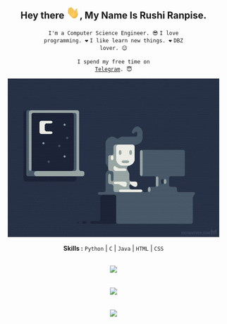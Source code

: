 <div align="center">
<h2>Hey there <img src="https://github.com/rushiranpise/rushiranpise/blob/master/gifs/Hi.gif" width="30px">, My Name Is Rushi Ranpise.</h2>

<div align="center" width="50">

<code>I'm a Computer Science Engineer. 😎</code>
<code>I love programming. ❤</code>
<code>I like learn new things. ❤</code>
<code>DBZ lover. 😉</code>

<code>I spend my free time on <a href="https://t.me/rushiranpise">Telegram</a>. 😇</code>

<img src="https://github.com/rushiranpise/rushiranpise/blob/master/gifs/coding.gif">

<b>Skills :</b> <code>Python</code> | <code>C</code> | <code>Java</code> | <code>HTML</code> | <code>CSS</code>

<br><img src="https://github-readme-stats.vercel.app/api?username=rushiranpise&include_all_commits=true&show_icons=true">

<br><img src="https://github-readme-stats.vercel.app/api/top-langs/?username=rushiranpise&layout=compact">

<br><img src="https://gpvc.arturio.dev/rushiranpise">

</div>